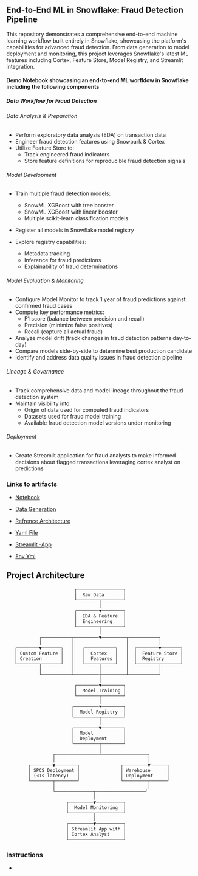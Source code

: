 
## End-to-End ML in Snowflake: Fraud Detection Pipeline

This repository demonstrates a comprehensive end-to-end machine learning workflow built entirely in Snowflake, showcasing the platform's capabilities for advanced fraud detection. From data generation to model deployment and monitoring, this project leverages Snowflake's latest ML features including Cortex, Feature Store, Model Registry, and Streamlit integration.

#### Demo Notebook showcasing an end-to-end ML worfklow in Snowflake including the following components

##### Data Workflow for Fraud Detection

###### Data Analysis & Preparation

- Perform exploratory data analysis (EDA) on transaction data
- Engineer fraud detection features using Snowpark & Cortex
- Utilize Feature Store to:
    - Track engineered fraud indicators
    - Store feature definitions for reproducible fraud detection signals

###### Model Development

- Train multiple fraud detection models:
    - SnowML XGBoost with tree booster
    - SnowML XGBoost with linear booster
    - Multiple scikit-learn classification models

- Register all models in Snowflake model registry
- Explore registry capabilities:
    - Metadata tracking
    - Inference for fraud predictions
    - Explainability of fraud determinations

###### Model Evaluation & Monitoring

- Configure Model Monitor to track 1 year of fraud predictions against confirmed fraud cases
- Compute key performance metrics:
    - F1 score (balance between precision and recall)
    - Precision (minimize false positives)
    -  Recall (capture all actual fraud)
- Analyze model drift (track changes in fraud detection patterns day-to-day)
-  Compare models side-by-side to determine best production candidate
- Identify and address data quality issues in fraud detection pipeline


###### Lineage & Governance

- Track comprehensive data and model lineage throughout the fraud detection system
- Maintain visibility into:
    - Origin of data used for computed fraud indicators
    - Datasets used for fraud model training
    - Available fraud detection model versions under monitoring

###### Deployment

- Create Streamlit application for fraud analysts to make informed decisions about flagged transactions leveraging cortex analyst on predictions


### Links to artifacts 

- [Notebook](/src/AI_ML_PROJECT_v1.ipynbsrc/AI_ML_PROJECT_v1.ipynb)

- [Data Generation](src/fraud_analysis_model_final.yaml)

- [Refrence Architecture](src/fraud_analysis_model_final.yaml)

- [Yaml File](src/fraud_analysis_model_final.yaml)

- [Streamlit -App](src/streamlit_app.py)

- [Env Yml](src/environment.yml)

## Project Architecture

```
                         ┌─────────────────┐
                         │  Raw Data       │
                         └────────┬────────┘
                                  │
                         ┌────────▼────────┐
                         │  EDA & Feature  │
                         │  Engineering    │
                         └────────┬────────┘
                                  │
            ┌───────────┬─────────▼─────────┬───────────┐
            │           │                   │           │
   ┌────────▼───────┐   │   ┌───────────┐   │  ┌────────▼───────┐
   │ Custom Feature │   │   │  Cortex   │   │  │  Feature Store │
   │ Creation       │   │   │  Features │   │  │  Registry      │
   └────────┬───────┘   │   └─────┬─────┘   │  └────────┬───────┘
            │           │         │         │           │
            └───────────┴─────────┼─────────┴───────────┘
                                  │
                         ┌────────▼────────┐
                         │  Model Training │
                         └────────┬────────┘
                                  │
                        ┌─────────▼────────┐
                        │  Model Registry  │
                        └─────────┬────────┘
                                  │
                        ┌─────────▼────────┐
                        │  Model           │
                        │  Deployment      │
                        └─────────┬────────┘
                                  │
                 ┌────────────────┴─────────────────┐
                 │                                  │
        ┌────────▼────────┐               ┌─────────▼──────┐
        │ SPCS Deployment │               │ Warehouse      │
        │ (<1s latency)   │               │ Deployment     │
        └────────┬────────┘               └─────────┬──────┘
                 │                                  │
                 └──────────────┬──────────────────┘
                                │
                      ┌─────────▼──────────┐
                      │  Model Monitoring  │
                      └─────────┬──────────┘
                                │
                      ┌─────────▼──────────┐
                      │ Streamlit App with │
                      │ Cortex Analyst     │
                      └────────────────────┘
```


### Instructions 

- 
